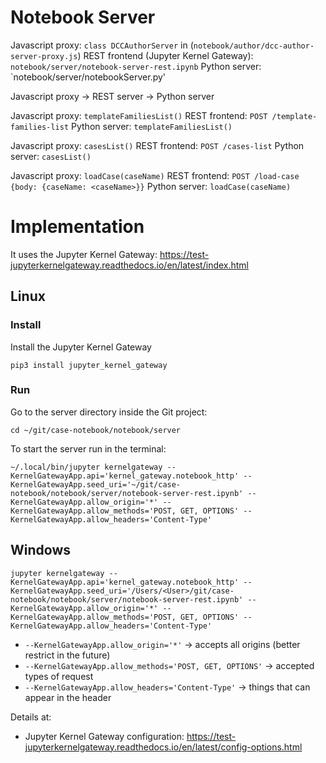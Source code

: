 # Notebook Server

Javascript proxy: `class DCCAuthorServer` in (`notebook/author/dcc-author-server-proxy.js`)
REST frontend (Jupyter Kernel Gateway): `notebook/server/notebook-server-rest.ipynb`
Python server: `notebook/server/notebookServer.py'

Javascript proxy -> REST server -> Python server 

Javascript proxy: `templateFamiliesList()`
REST frontend: `POST /template-families-list`
Python server: `templateFamiliesList()`

Javascript proxy: `casesList()`
REST frontend: `POST /cases-list`
Python server: `casesList()`

Javascript proxy: `loadCase(caseName)`
REST frontend: `POST /load-case {body: {caseName: <caseName>}}`
Python server: `loadCase(caseName)`



# Implementation
It uses the Jupyter Kernel Gateway: https://test-jupyterkernelgateway.readthedocs.io/en/latest/index.html

## Linux

### Install

Install the Jupyter Kernel Gateway
~~~~
pip3 install jupyter_kernel_gateway
~~~~

### Run

Go to the server directory inside the Git project:
~~~~
cd ~/git/case-notebook/notebook/server
~~~~

To start the server run in the terminal:
~~~~
~/.local/bin/jupyter kernelgateway --KernelGatewayApp.api='kernel_gateway.notebook_http' --KernelGatewayApp.seed_uri='~/git/case-notebook/notebook/server/notebook-server-rest.ipynb' --KernelGatewayApp.allow_origin='*' --KernelGatewayApp.allow_methods='POST, GET, OPTIONS' --KernelGatewayApp.allow_headers='Content-Type'
~~~~

## Windows
~~~~
jupyter kernelgateway --KernelGatewayApp.api='kernel_gateway.notebook_http' --KernelGatewayApp.seed_uri='/Users/<User>/git/case-notebook/notebook/server/notebook-server-rest.ipynb' --KernelGatewayApp.allow_origin='*' --KernelGatewayApp.allow_methods='POST, GET, OPTIONS' --KernelGatewayApp.allow_headers='Content-Type'
~~~~

* `--KernelGatewayApp.allow_origin='*'` -> accepts all origins (better restrict in the future)
* `--KernelGatewayApp.allow_methods='POST, GET, OPTIONS'` -> accepted types of request
* `--KernelGatewayApp.allow_headers='Content-Type'` -> things that can appear in the header

Details at:

* Jupyter Kernel Gateway configuration: https://test-jupyterkernelgateway.readthedocs.io/en/latest/config-options.html
